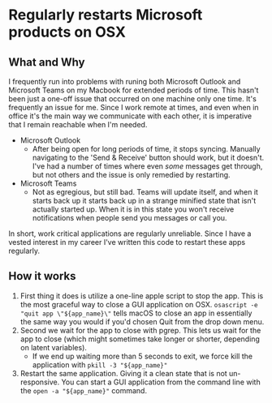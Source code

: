 # Regularly restarts Microsoft products on OSX

## What and Why
I frequently run into problems with runing both Microsoft Outlook and Microsoft Teams on my Macbook for extended periods of time. This hasn't been just a one-off issue that occurred on one machine only one time. It's frequently an issue for me. Since I work remote at times, and even when in office it's the main way we communicate with each other, it is imperative that I remain reachable when I'm needed.

* Microsoft Outlook
  * After being open for long periods of time, it stops syncing. Manually navigating to the 'Send & Receive' button should work, but it doesn't. I've had a number of times where even _some_ messages get through, but not others and the issue is only remedied by restarting.
* Microsoft Teams
  * Not as egregious, but still bad. Teams will update itself, and when it starts back up it starts back up in a strange minified state that isn't actually started up. When it is in this state you won't receive notifications when people send you messages or call you.

In short, work critical applications are regularly unreliable. Since I have a vested interest in my career I've written this code to restart these apps regularly.

## How it works
1. First thing it does is utilize a one-line apple script to stop the app. This is the most graceful way to close a GUI application on OSX. `osascript -e "quit app \"${app_name}\"` tells macOS to close an app in essentially the same way you would if you'd chosen Quit from the drop down menu.
2. Second we wait for the app to close with pgrep. This lets us wait for the app to close (which might sometimes take longer or shorter, depending on latent variables).
    * If we end up waiting more than 5 seconds to exit, we force kill the application with `pkill -3 "${app_name}"`
3. Restart the same application. Giving it a clean state that is not un-responsive. You can start a GUI application from the command line with the `open -a "${app_name}"` command.